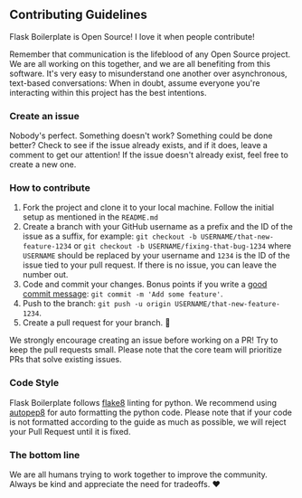 ## Contributing Guidelines

Flask Boilerplate is Open Source! I love it when people contribute!

Remember that communication is the lifeblood of any Open Source project. We are all working on this together, and we are all benefiting from this software. It's very easy to misunderstand one another over asynchronous, text-based conversations: When in doubt, assume everyone you're interacting within this project has the best intentions.

### Create an issue

Nobody's perfect. Something doesn't work? Something could be done better? Check to see if the issue already exists, and if it does, leave a comment to get our attention! If the issue doesn't already exist, feel free to create a new one.

### How to contribute

1. Fork the project and clone it to your local machine. Follow the initial setup as mentioned in the `README.md`
2. Create a branch with your GitHub username as a prefix and the ID of the
   issue as a suffix, for example: `git checkout -b USERNAME/that-new-feature-1234` or `git checkout -b USERNAME/fixing-that-bug-1234` where `USERNAME` should be replaced by your username and `1234` is the ID of the issue tied to your pull request. If there is no issue, you can leave the number out.
3. Code and commit your changes. Bonus points if you write a [good commit message](https://chris.beams.io/posts/git-commit/): `git commit -m 'Add some feature'`.
4. Push to the branch: `git push -u origin USERNAME/that-new-feature-1234`.
5. Create a pull request for your branch. 🎉

We strongly encourage creating an issue before working on a PR! Try to keep the pull requests small. Please note that the core team will prioritize PRs that solve existing issues. 

### Code Style

Flask Boilerplate follows [flake8](https://pypi.org/project/flake8/) linting for python. We recommend using [autopep8](https://pypi.org/project/autopep8/) for auto formatting the python code. Please note that if your code is not formatted according to the guide as much as possible, we will reject your Pull Request until it is fixed. 


### The bottom line

We are all humans trying to work together to improve the community. Always be kind and appreciate the need for tradeoffs. ❤️
